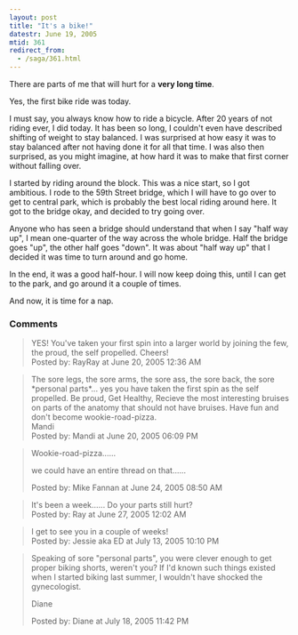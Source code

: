 ```yaml
---
layout: post
title: "It's a bike!"
datestr: June 19, 2005
mtid: 361
redirect_from:
  - /saga/361.html
---
```


There are parts of me that will hurt for a **very long time**.

Yes, the first bike ride was today.

I must say, you always know how to ride a bicycle.  After 20 years of not riding ever, I did today.  It has been so long, I couldn't even have described shifting of weight to stay balanced.  I was surprised at how easy it was to stay balanced after not having done it for all that time.  I was also then surprised, as you might imagine, at how hard it was to make that first corner without falling over.

I started by riding around the block.  This was a nice start, so I got ambitious.  I rode to the 59th Street bridge, which I will have to go over to get to central park, which is probably the best local riding around here.  It got to the bridge okay, and decided to try going over.

Anyone who has seen a bridge should understand that when I say "half way up", I mean one-quarter of the way across the whole bridge.  Half the bridge goes "up", the other half goes "down".  It was about "half way up" that I decided it was time to turn around and go home.

In the end, it was a good half-hour.  I will now keep doing this, until I can get to the park, and go around it a couple of times.

And now, it is time for a nap.

### Comments

<blockquote>
YES! You've taken your first spin into a larger world by joining the few, the proud, the self propelled. Cheers! 
<div class="comment-meta">Posted by: RayRay at June 20, 2005 12:36 AM</div> </blockquote>

<blockquote>
The sore legs, the sore arms, the sore ass, the sore back, the sore *personal parts*... yes you have taken the first spin as the self propelled.  Be proud, Get Healthy, Recieve the most interesting bruises on parts of the anatomy that should not have bruises. Have fun and don't become wookie-road-pizza. <br />
Mandi
<div class="comment-meta">Posted by: Mandi at June 20, 2005 06:09 PM</div> </blockquote>

<blockquote>
Wookie-road-pizza......

we could have an entire thread on that......
<div class="comment-meta">Posted by: Mike Fannan at June 24, 2005 08:50 AM</div> </blockquote>

<blockquote>
It's been a week...... Do your parts still hurt?<br />

<div class="comment-meta">Posted by: Ray at June 27, 2005 12:02 AM</div> </blockquote>

<blockquote>
I get to see you in a couple of weeks!
<div class="comment-meta">Posted by: Jessie aka ED at July 13, 2005 10:10 PM</div> </blockquote>

<blockquote>
Speaking of sore "personal parts", you were clever enough to get proper biking shorts, weren't you? If I'd known such things existed when I started biking last summer, I wouldn't have shocked the gynecologist.

Diane
<div class="comment-meta">Posted by: Diane at July 18, 2005 11:42 PM</div> </blockquote>

